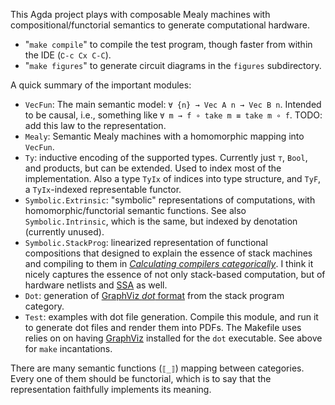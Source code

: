 This Agda project plays with composable Mealy machines with compositional/functorial semantics to generate computational hardware.

*   "`make compile`" to compile the test program, though faster from within the IDE (`∁-c C­x C-C`).
*   "`make figures`" to generate circuit diagrams in the `figures` subdirectory.

A quick summary of the important modules:

*   `VecFun`: The main semantic model: `∀ {n} → Vec A n → Vec B n`.
    Intended to be causal, i.e., something like `∀ m → f ∘ take m ≡ take m ∘ f`.
    TODO: add this law to the representation.
*   `Mealy`: Semantic Mealy machines with a homomorphic mapping into `VecFun`.
*   `Ty`: inductive encoding of the supported types.
    Currently just `⊤`, `Bool`, and products, but can be extended.
    Used to index most of the implementation.
    Also a type `TyIx` of indices into type structure, and `TyF`, a `TyIx`-indexed representable functor.
*   `Symbolic.Extrinsic`: "symbolic" representations of computations, with homomorphic/functorial semantic functions.
    See also `Symbolic.Intrinsic`, which is the same, but indexed by denotation (currently unused).
*   `Symbolic.StackProg`: linearized representation of functional compositions that designed to explain the essence of stack machines and compiling to them in [*Calculating compilers categorically*](http://conal.net/papers/calculating-compilers-categorically/).
    I think it nicely captures the essence of not only stack-based computation, but of hardware netlists and [SSA](https://en.wikipedia.org/wiki/Static_single_assignment_form) as well.
*   `Dot`: generation of [GraphViz *dot* format](https://en.wikipedia.org/wiki/DOT_%28graph_description_language%29) from the stack program category.
*   `Test`: examples with dot file generation.
    Compile this module, and run it to generate dot files and render them into PDFs.
    The Makefile uses relies on on having [GraphViz](https://graphviz.org/) installed for the `dot` executable.
    See above for `make` incantations.

There are many semantic functions (`⟦_⟧`) mapping between categories.
Every one of them should be functorial, which is to say that the representation faithfully implements its meaning.
